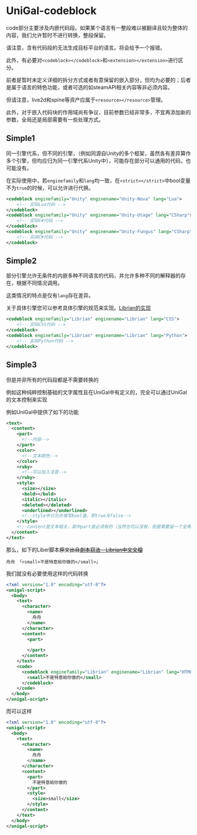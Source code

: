 ﻿# UniGal-codeblock

code部分主要涉及内嵌代码段。如果某个语言有一整段难以被翻译且较为整体的内容，我们允许暂时不进行转换，整段保留。

请注意，含有代码段的无法生成目标平台的语言。将会给予一个报错。

此外，有必要对```<codeblock></codeblock>```和```<extension></extension>```进行区分。

前者是暂时未定义详细的拆分方式或者有意保留的嵌入部分，但均为必要的；后者是属于语言的特色功能，或者可选的如steamAPI相关内容等非必须内容。

但请注意，live2d和spine等资产应属于```<resource></resource>```管理。

此外，对于嵌入代码块的作用域尚有争议，目前参数已经非常多，不宜再添加新的参数，全局还是局部需要有一些处理方式。

## Simple1

同一引擎代系，但不同的引擎，（例如同源自Unity的多个框架，虽然各有差异算作多个引擎，但均应归为同一引擎代系Unity中），可能存在部分可以通用的代码，也可能没有。

在实际使用中，若```enginefamily```和```lang```均一致，在```<strict></strict>```中bool变量不为```true```的时候，可以允许进行代换。

```XML
<codeblock enginefamily="Unity" enginename="Unity-Nova" lang="Lua">
    <!-- 实际Lua代码 -->
</codeblock>
<codeblock enginefamily="Unity" enginename="Unity-Utage" lang="CSharp">
    <!-- 实际C#代码 -->
</codeblock>
<codeblock enginefamily="Unity" enginename="Unity-Fungus" lang="CSharp">
    <!-- 实际C#代码 -->
</codeblock>
```
## Simple2

部分引擎允许无条件的内嵌多种不同语言的代码，并允许多种不同的解释器的存在，根据不同情况调用。

这类情况的特点是仅有```lang```存在差异。

关于具体引擎您可以参考具体引擎的规范来实现。[Librian的实现](https://doc.librian.net/site/%E9%80%B2%E9%9A%8E/%E5%B5%8C%E5%85%A5%E4%BB%A3%E7%A2%BC.html)

```XML
<codeblock enginefamily="Librian" enginename="Librian" lang="CSS">
    <!-- 实际CSS代码 -->
</codeblock>
<codeblock enginefamily="Librian" enginename="Librian" lang="Python">
    <!-- 实际Python代码 -->
</codeblock>
```

## Simple3

但是并非所有的代码段都是不需要转换的

例如这种纯粹控制基础的文字属性且在UniGal中有定义的，完全可以通过UniGal的文本控制来实现

例如UniGal中提供了如下的功能

```XML
<text>
  <content>
    <part>
      <!--内容-->
    </part>
    <color>
      <!--文本颜色-->
    </color>
    <ruby>
      <!--可以加入注音-->
    </ruby>
    <style>
      <size></size>
      <bold></bold>
      <italic></italic>
      <deleted></deleted>
      <underlined></underlined>
      <!--style中只允许填写bool值，即true与false-->
    </style>
    <!--content是文本相关，其中part是必须有的（当然也可以没有，但是需要留一个全角空格，半角的不行，parser不当字），而color和ruby是非必须的-->
  </content>
</text>
```
那么，如下的Liber脚本~~原文出自[劇本寫法 - Librian中文文檔](https://doc.librian.net/site/%E7%94%A8%E6%88%B6%E6%8C%87%E5%8D%97/%E5%8A%87%E6%9C%AC%E5%AF%AB%E6%B3%95.html#html)~~

```Liber
舟舟 「<small>不是特意給你做的</small>」
```

我们就没有必要使用这样的代码转换

```XML
<?xml version="1.0" encoding="utf-8"?>
<unigal-script>
  <body>
    <text>
      <character>
        <name>
          舟舟
        </name>
      </character>
      <content>
        <part>
           
        </part>
      </content>
    </text>
    <code>
      <codeblock enginefamily="Librian" enginename="Librian" lang="HTML">
        <small>不是特意給你做的</small>
      </codeblock>
    </code>
  </body>
</unigal-script>
```
而可以这样

```XML
<?xml version="1.0" encoding="utf-8"?>
<unigal-script>
  <body>
    <text>
      <character>
        <name>
          舟舟
        </name>
      </character>
      <content>
        <part>
          不是特意給你做的
        </part>
        <style>
          <size>small</size>
        </style>
      </content>
    </text>
  </body>
</unigal-script>
```